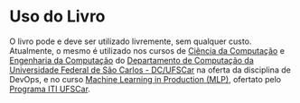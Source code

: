 # Uso do Livro

O livro pode e deve ser utilizado livremente, sem qualquer custo. Atualmente, o mesmo é utilizado nos cursos de [Ciência da Computação](http://bcc.dc.ufscar.br) e [Engenharia da Computação](http://enc.dc.ufscar.br) do [Departamento de Computação da Universidade Federal de São Carlos - DC/UFSCar](https://site.dc.ufscar.br) na oferta da disciplina de DevOps, e no curso [Machine Learning in Production (MLP)](https://iti.ufscar.mba/mlp), ofertato pelo [Programa ITI UFSCar](https://iti.ufscar.mba).
